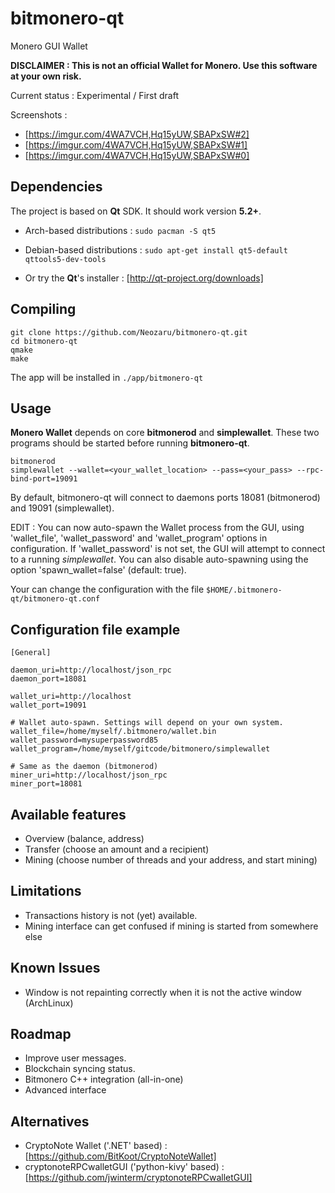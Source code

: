 bitmonero-qt
============

Monero GUI Wallet


**DISCLAIMER : This is not an official Wallet for Monero. Use this software at your own risk.**


Current status : Experimental / First draft

Screenshots :

* [https://imgur.com/4WA7VCH,Hq15yUW,SBAPxSW#2]
* [https://imgur.com/4WA7VCH,Hq15yUW,SBAPxSW#1]
* [https://imgur.com/4WA7VCH,Hq15yUW,SBAPxSW#0]

Dependencies
------------

The project is based on **Qt** SDK. It should work version **5.2+**.
* Arch-based distributions : `sudo pacman -S qt5`

* Debian-based distributions : `sudo apt-get install qt5-default qttools5-dev-tools`
    
* Or try the **Qt**'s installer : [http://qt-project.org/downloads]


Compiling
---------

    git clone https://github.com/Neozaru/bitmonero-qt.git
    cd bitmonero-qt
    qmake
    make

The app will be installed in `./app/bitmonero-qt`


Usage
-----

**Monero Wallet** depends on core **bitmonerod** and **simplewallet**. These two programs should be started before running **bitmonero-qt**.

    bitmonerod
    simplewallet --wallet=<your_wallet_location> --pass=<your_pass> --rpc-bind-port=19091

By default, bitmonero-qt will connect to daemons ports 18081 (bitmonerod) and 19091 (simplewallet).

EDIT : You can now auto-spawn the Wallet process from the GUI, using 'wallet_file', 'wallet_password' and 'wallet_program' options in configuration. If 'wallet_password' is not set, the GUI will attempt to connect to a running *simplewallet*. You can also disable auto-spawning using the option 'spawn_wallet=false' (default: true).


Your can change the configuration with the file `$HOME/.bitmonero-qt/bitmonero-qt.conf`


Configuration file example
--------------------------

    
    [General]
    
    daemon_uri=http://localhost/json_rpc
    daemon_port=18081
    
    wallet_uri=http://localhost
    wallet_port=19091

    # Wallet auto-spawn. Settings will depend on your own system.
    wallet_file=/home/myself/.bitmonero/wallet.bin
    wallet_password=mysuperpassword85
    wallet_program=/home/myself/gitcode/bitmonero/simplewallet
    
    # Same as the daemon (bitmonerod)
    miner_uri=http://localhost/json_rpc
    miner_port=18081


Available features
------------------
* Overview (balance, address)
* Transfer (choose an amount and a recipient)
* Mining (choose number of threads and your address, and start mining)


Limitations
-----------
* Transactions history is not (yet) available.
* Mining interface can get confused if mining is started from somewhere else

Known Issues
-----------
* Window is not repainting correctly when it is not the active window (ArchLinux)

Roadmap
-------
* Improve user messages.
* Blockchain syncing status.
* Bitmonero C++ integration (all-in-one)
* Advanced interface

Alternatives
------------

* CryptoNote Wallet ('.NET' based) : [https://github.com/BitKoot/CryptoNoteWallet]
* cryptonoteRPCwalletGUI ('python-kivy' based) : [https://github.com/jwinterm/cryptonoteRPCwalletGUI]

